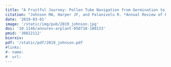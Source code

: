 ```yaml
---
title: "A Fruitful Journey: Pollen Tube Navigation from Germination to Fertilization"
citation: "Johnson MA, Harper JF, and Palanivelu R. *Annual Review of Plant Biology*. 2019."
date: '2019-03-01'
image: '/static/img/pub/2019_johnson.jpg'
doi: '10.1146/annurev-arplant-050718-100133'
pmid: '30822112'
biorxiv:
pdf: '/static/pdf/2019_johnson.pdf
#links:
#- name: 
#  url: 
---
```

